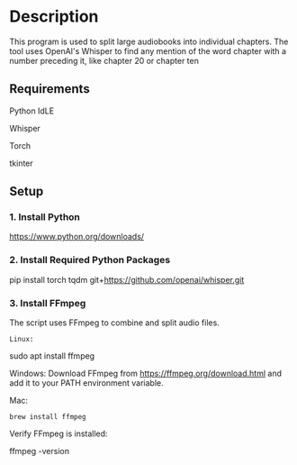 # Description
This program is used to split large audiobooks into individual chapters. The tool uses OpenAI's Whisper to find any mention of the word chapter with a number preceding it, 
like chapter 20 or chapter ten

## Requirements 
Python IdLE  

Whisper 


Torch 


tkinter
## Setup

### 1. Install Python
 https://www.python.org/downloads/
 
### 2. Install Required Python Packages
pip install torch tqdm git+https://github.com/openai/whisper.git

### 3. Install FFmpeg
The script uses FFmpeg to combine and split audio files.

    Linux:

sudo apt install ffmpeg

Windows:
Download FFmpeg from https://ffmpeg.org/download.html and add it to your PATH environment variable.

Mac:

    brew install ffmpeg

Verify FFmpeg is installed:

ffmpeg -version
